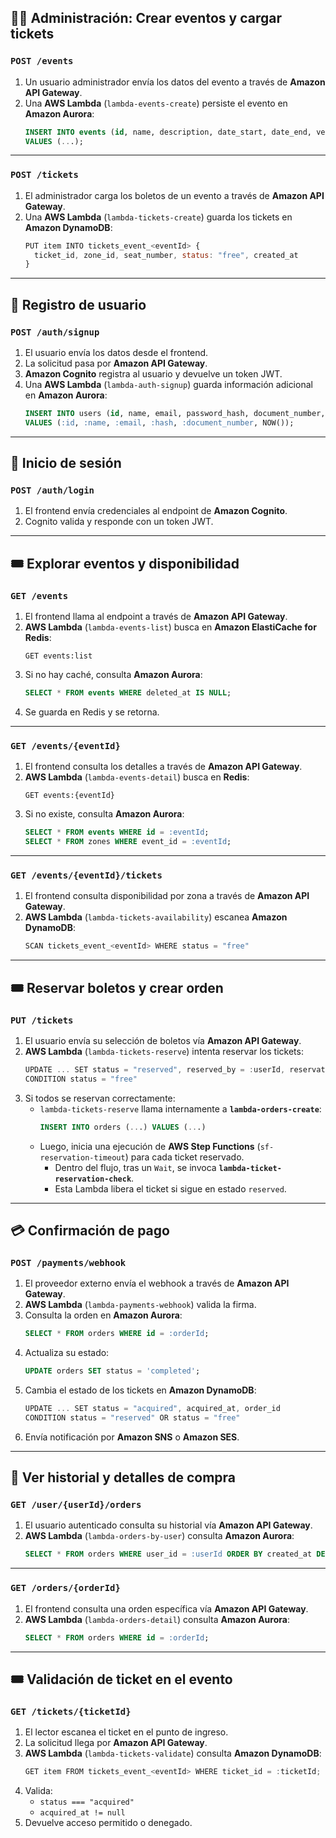 ## 👨‍💼 Administración: Crear eventos y cargar tickets

### `POST /events`

1. Un usuario administrador envía los datos del evento a través de **Amazon API Gateway**.
2. Una **AWS Lambda** (`lambda-events-create`) persiste el evento en **Amazon Aurora**:
   ```sql
   INSERT INTO events (id, name, description, date_start, date_end, venue_id, created_at)
   VALUES (...);
   ```

---

### `POST /tickets`

1. El administrador carga los boletos de un evento a través de **Amazon API Gateway**.
2. Una **AWS Lambda** (`lambda-tickets-create`) guarda los tickets en **Amazon DynamoDB**:
   ```js
   PUT item INTO tickets_event_<eventId> {
     ticket_id, zone_id, seat_number, status: "free", created_at
   }
   ```

---

## 👤 Registro de usuario

### `POST /auth/signup`

1. El usuario envía los datos desde el frontend.
2. La solicitud pasa por **Amazon API Gateway**.
3. **Amazon Cognito** registra al usuario y devuelve un token JWT.
4. Una **AWS Lambda** (`lambda-auth-signup`) guarda información adicional en **Amazon Aurora**:
   ```sql
   INSERT INTO users (id, name, email, password_hash, document_number, created_at)
   VALUES (:id, :name, :email, :hash, :document_number, NOW());
   ```

---

## 👤 Inicio de sesión

### `POST /auth/login`

1. El frontend envía credenciales al endpoint de **Amazon Cognito**.
2. Cognito valida y responde con un token JWT.

---

## 🎟️ Explorar eventos y disponibilidad

### `GET /events`

1. El frontend llama al endpoint a través de **Amazon API Gateway**.
2. **AWS Lambda** (`lambda-events-list`) busca en **Amazon ElastiCache for Redis**:
   ```redis
   GET events:list
   ```
3. Si no hay caché, consulta **Amazon Aurora**:
   ```sql
   SELECT * FROM events WHERE deleted_at IS NULL;
   ```
4. Se guarda en Redis y se retorna.

---

### `GET /events/{eventId}`

1. El frontend consulta los detalles a través de **Amazon API Gateway**.
2. **AWS Lambda** (`lambda-events-detail`) busca en **Redis**:
   ```redis
   GET events:{eventId}
   ```
3. Si no existe, consulta **Amazon Aurora**:
   ```sql
   SELECT * FROM events WHERE id = :eventId;
   SELECT * FROM zones WHERE event_id = :eventId;
   ```

---

### `GET /events/{eventId}/tickets`

1. El frontend consulta disponibilidad por zona a través de **Amazon API Gateway**.
2. **AWS Lambda** (`lambda-tickets-availability`) escanea **Amazon DynamoDB**:
   ```js
   SCAN tickets_event_<eventId> WHERE status = "free"
   ```

---

## 🎟️ Reservar boletos y crear orden

### `PUT /tickets`

1. El usuario envía su selección de boletos vía **Amazon API Gateway**.
2. **AWS Lambda** (`lambda-tickets-reserve`) intenta reservar los tickets:
   ```js
   UPDATE ... SET status = "reserved", reserved_by = :userId, reservation_expires_at = :ttl
   CONDITION status = "free"
   ```
3. Si todos se reservan correctamente:
   - `lambda-tickets-reserve` llama internamente a **`lambda-orders-create`**:
     ```sql
     INSERT INTO orders (...) VALUES (...)
     ```
   - Luego, inicia una ejecución de **AWS Step Functions** (`sf-reservation-timeout`) para cada ticket reservado.
     - Dentro del flujo, tras un `Wait`, se invoca **`lambda-ticket-reservation-check`**.
     - Esta Lambda libera el ticket si sigue en estado `reserved`.

---

## 💳 Confirmación de pago

### `POST /payments/webhook`

1. El proveedor externo envía el webhook a través de **Amazon API Gateway**.
2. **AWS Lambda** (`lambda-payments-webhook`) valida la firma.
3. Consulta la orden en **Amazon Aurora**:
   ```sql
   SELECT * FROM orders WHERE id = :orderId;
   ```
4. Actualiza su estado:
   ```sql
   UPDATE orders SET status = 'completed';
   ```
5. Cambia el estado de los tickets en **Amazon DynamoDB**:
   ```js
   UPDATE ... SET status = "acquired", acquired_at, order_id
   CONDITION status = "reserved" OR status = "free"
   ```
6. Envía notificación por **Amazon SNS** o **Amazon SES**.

---

## 🧾 Ver historial y detalles de compra

### `GET /user/{userId}/orders`

1. El usuario autenticado consulta su historial vía **Amazon API Gateway**.
2. **AWS Lambda** (`lambda-orders-by-user`) consulta **Amazon Aurora**:
   ```sql
   SELECT * FROM orders WHERE user_id = :userId ORDER BY created_at DESC;
   ```

---

### `GET /orders/{orderId}`

1. El frontend consulta una orden específica vía **Amazon API Gateway**.
2. **AWS Lambda** (`lambda-orders-detail`) consulta **Amazon Aurora**:
   ```sql
   SELECT * FROM orders WHERE id = :orderId;
   ```

---

## 🎟️ Validación de ticket en el evento

### `GET /tickets/{ticketId}`

1. El lector escanea el ticket en el punto de ingreso.
2. La solicitud llega por **Amazon API Gateway**.
3. **AWS Lambda** (`lambda-tickets-validate`) consulta **Amazon DynamoDB**:
   ```js
   GET item FROM tickets_event_<eventId> WHERE ticket_id = :ticketId;
   ```
4. Valida:
   - `status === "acquired"`
   - `acquired_at != null`
5. Devuelve acceso permitido o denegado.